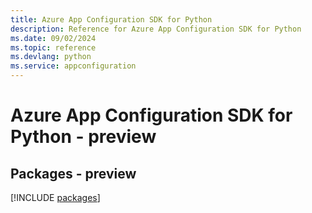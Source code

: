 ```yaml
---
title: Azure App Configuration SDK for Python
description: Reference for Azure App Configuration SDK for Python
ms.date: 09/02/2024
ms.topic: reference
ms.devlang: python
ms.service: appconfiguration
---
```

# Azure App Configuration SDK for Python - preview
## Packages - preview
[!INCLUDE [packages](app-configuration-index.md)]